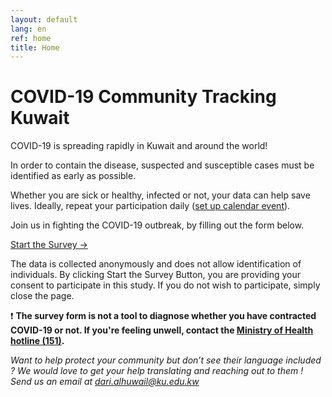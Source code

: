 ```yaml
---
layout: default
lang: en
ref: home
title: Home
---
```

# COVID-19 Community Tracking Kuwait

COVID-19 is spreading rapidly in Kuwait and around the world!

In order to contain the disease, suspected and susceptible cases must be identified as early as possible.

Whether you are sick or healthy, infected or not, your data can help save lives. Ideally, repeat your participation daily ([set up calendar event](/TrackCOVIDKW.ics)).

Join us in fighting the COVID-19 outbreak, by filling out the form below.

<a href="https://survey123.arcgis.com/share/80e7e01a7cbb48d9a8a9b4232c766d4c" class="btn">Start the Survey →</a>

The data is collected anonymously and does not allow identification of individuals.
By clicking Start the Survey Button, you are providing your consent to participate in this study. If you do not wish to participate, simply close the page.

:heavy_exclamation_mark: **The survey form is not a tool to diagnose whether you have contracted COVID-19 or not. If you're feeling unwell, contact the [Ministry of Health hotline (151)](tel:151).**

*Want to help protect your community but don’t see their language included ? We would love to get your help translating and reaching out to them ! Send us an email at [dari.alhuwail@ku.edu.kw](mailto:dari.alhuwail@ku.edu.kw)*

